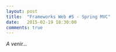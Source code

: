```yaml
---
layout: post
title:  "Frameworks Web #5 - Spring MVC"
date:   2015-02-19 18:30:00
comments: true
---
```


*A venir...*
